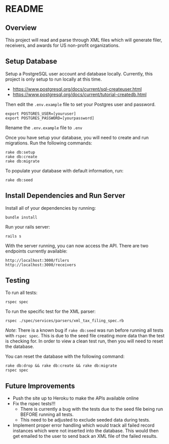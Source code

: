 # README

## Overview
This project will read and parse through XML files which will generate filer, receivers, and awards for US non-profit organizations.


## Setup Database
Setup a PostgreSQL user account and database locally. Currently, this project is only setup to run locally at this time.
- https://www.postgresql.org/docs/current/sql-createuser.html
- https://www.postgresql.org/docs/current/tutorial-createdb.html

Then edit the `.env.example` file to set your Postgres user and password.
```
export POSTGRES_USER=[youruser]
export POSTGRES_PASSWORD=[yourpassword]
```

Rename the `.env.example` file to `.env`

Once you have setup your database, you will need to create and run migrations.
Run the following commands:
```
rake db:setup
rake db:create
rake db:migrate
```

To populate your database with default information, run:
```
rake db:seed
```


## Install Dependencies and Run Server
Install all of your dependencies by running: 
```
bundle install
```

Run your rails server: 
```
rails s
```

With the server running, you can now access the API. There are two endpoints currently available:
```
http://localhost:3000/filers
http://localhost:3000/receivers
```

## Testing
To run all tests:
```
rspec spec
```

To run the specific test for the XML parser:
```
rspec ./spec/services/parsers/xml_tax_filing_spec.rb
```

*Note*: There is a known bug if `rake db:seed` was run before running all tests with `rspec spec`. This is due to the seed file creating more data than the test is checking for. In order to view a clean test run, then you will need to reset the database.

You can reset the database with the following command:
```
rake db:drop && rake db:create && rake db:migrate
rspec spec
```

## Future Improvements
- Push the site up to Heroku to make the APIs available online
- Fix the rspec tests!!!
  - There is currently a bug with the tests due to the seed file being run BEFORE running all tests.
  - This need to be adjusted to exclude seeded data during tests.
- Implement proper error handling which would track all failed record instances which were not inserted into the database. This would then get emailed to the user to send back an XML file of the failed results.